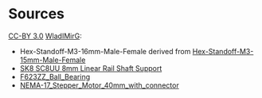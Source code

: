 # Sources

[CC-BY 3.0](http://creativecommons.org/licenses/by/3.0/)
[WladIMirG](https://github.com/WladIMirG):
- Hex-Standoff-M3-16mm-Male-Female derived from [Hex-Standoff-M3-15mm-Male-Female](https://github.com/FreeCAD/FreeCAD-library/blob/master/Mechanical%20Parts/Fasteners/Standoff/Hex-Standoff-M3-15mm-Male-Female.fcstd)
- [SK8 SC8UU 8mm Linear Rail Shaft Support](https://github.com/FreeCAD/FreeCAD-library/blob/master/Mechanical%20Parts/Fasteners/Rod/SK8%20SC8UU%208mm%20Linear%20Rail%20Shaft%20Support.FCStd)
- [F623ZZ_Ball_Bearing](https://github.com/FreeCAD/FreeCAD-library/blob/b5390c1df545455c84af5da7b930cc0c82dfd5a1/Mechanical%20Parts/Bearings/F623ZZ_Ball_Bearing.fcstd)
- [NEMA-17_Stepper_Motor_40mm_with_connector](https://github.com/FreeCAD/FreeCAD-library/blob/b5390c1df545455c84af5da7b930cc0c82dfd5a1/Electrical%20Parts/Motors/NEMA-17_Stepper_Motor_40mm_with_connector.fcstd)
